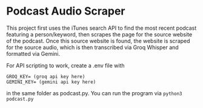 # Podcast Audio Scraper

This project first uses the iTunes search API to find the most recent podcast featuring a person/keyword, then scrapes the page for the source website of the podcast. Once this source website is found, the website is scraped for the source audio, which is then transcribed via Groq Whisper and formatted via Gemini.

For API scripting to work, create a .env file with
```env
GROQ_KEY= (groq api key here)
GEMINI_KEY= (gemini api key here)
```
in the same folder as podcast.py. You can run the program via `python3 podcast.py`
